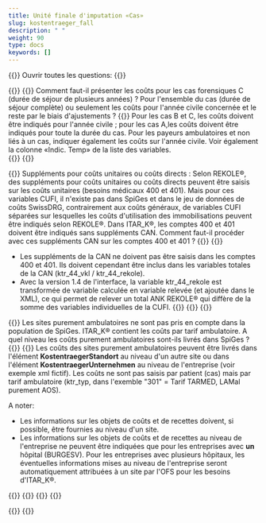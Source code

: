 ```yaml
---
title: Unité finale d'imputation «Cas»
slug: kostentraeger_fall
description: " "
weight: 90
type: docs
keywords: []
---
```


{{<faqBlock>}}
Ouvrir toutes les questions: {{<collapsibleGroupCommand groupId="kostentraeger">}}

{{<numberedList>}}
{{<listItem>}}
Comment faut-il présenter les coûts pour les cas forensiques C (durée de séjour de plusieurs années) ? Pour l'ensemble du cas (durée de séjour complète) ou seulement les coûts pour l'année civile concernée et le reste par le biais d'ajustements ?
{{<collapsibleBlock groupId="kostentraeger">}}
Pour les cas B et C, les coûts doivent être indiqués pour l'année civile ; pour les cas A,les coûts doivent être indiqués pour toute la durée du cas. Pour les payeurs ambulatoires et non liés à un cas, indiquer également les coûts sur l'année civile. Voir également la colonne «Indic. Temp» de la liste des variables.  
{{</collapsibleBlock>}}
{{</listItem>}}
<!--
{{<listItem>}}
Les cas de longue durée peuvent-ils être livrés dans SpiGes avec Type de CUFI 101=Longue durée comme unité finale d'imputation indépendante du cas, même si le SOMED est saisi en parallèle pour les soins de longue durée ?
{{<collapsibleBlock groupId="kostentraeger">}}
Si l'établissement remplit SOMED, ces Coûts doivent être saisis dans SpiGes via le Type de UFI 101. Inversement, les cas individuels de longue durée en soins somatiques aigus et en réadaptation (patients en attente) doivent être représentés comme Type de CUFI 1 (=cas) et tarif 7 correspondant (=taxe de soins). Ainsi, l'ITAR_K et les statistiques sont corrects. 
{{</collapsibleBlock>}}
{{</listItem>}}-->

{{<listItem>}}
Suppléments pour coûts unitaires ou coûts directs : Selon REKOLE®, des suppléments pour coûts unitaires ou coûts directs peuvent être saisis
sur les coûts unitaires (besoins médicaux 400 et 401). Mais pour ces variables CUFI, il n'existe pas dans SpiGes et dans le jeu de données de coûts SwissDRG, contrairement aux coûts généraux, de variables CUFI séparées sur lesquelles les coûts d'utilisation des immobilisations peuvent être indiqués selon REKOLE®. Dans ITAR_K®, les comptes 400 et 401 doivent être indiqués sans suppléments CAN. Comment faut-il procéder avec ces suppléments CAN sur les comptes 400 et 401 ?
{{<collapsibleBlock groupId="kostentraeger">}}
{{<markdown>}}

- Les suppléments de la CAN ne doivent pas être saisis dans les comptes 400 et 401. Ils doivent cependant être inclus dans les variables totales de la CAN (ktr_44_vkl / ktr_44_rekole).
- Avec la version 1.4 de l'interface, la variable ktr_44_rekole est transformée de variable calculée en variable relevée (et ajoutée dans le XML), ce qui permet de relever un total ANK REKOLE® qui diffère de la somme des variables individuelles de la CUFI.
{{</markdown>}}
{{</collapsibleBlock>}}
{{</listItem>}}

{{<listItem>}}
Les sites purement ambulatoires ne sont pas pris en compte dans la population de SpiGes. ITAR_K® contient les coûts par tarif ambulatoire. A quel niveau les coûts purement ambulatoires sont-ils livrés dans SpiGes ?
{{<collapsibleBlock groupId="kostentraeger">}}
{{<markdown>}}
Les coûts des sites purement ambulatoires peuvent être livrés dans l'élément **KostentraegerStandort** au niveau d'un autre site ou dans l'élément **KostentraegerUnternehmen** au niveau de l'entreprise (voir exemple xml fictif). Les coûts ne sont pas saisis par patient (cas) mais par tarif ambulatoire (ktr_typ, dans l'exemble "301" = Tarif TARMED, LAMal purement AOS).

A noter: 
- Les informations sur les objets de coûts et de recettes doivent, si possible, être fournies au niveau d'un site. 
- Les informations sur les objets de coûts et de recettes au niveau de l'entreprise ne peuvent être indiquées que pour les entreprises avec **un** hôpital (BURGESV). Pour les entreprises avec plusieurs hôpitaux, les éventuelles informations mises au niveau de l'entreprise seront automatiquement attribuées à un site par l'OFS pour les besoins d'ITAR_K®.

{{<insertImage image="xml_tarifambu.png" class="edge max-w-70">}}
{{</markdown>}}
{{</collapsibleBlock>}}
{{</listItem>}}

{{</numberedList>}}
{{</faqBlock>}}
